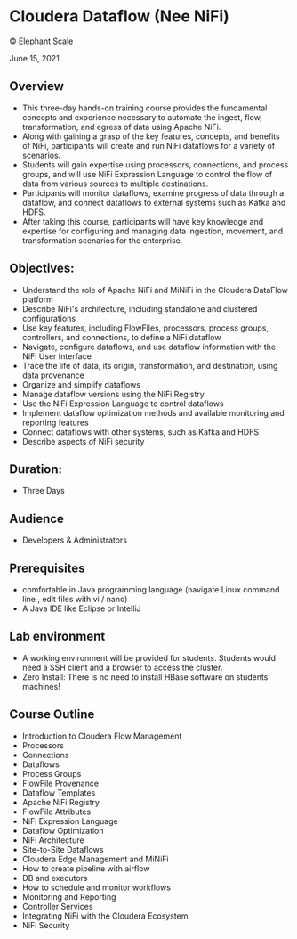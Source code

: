 # Cloudera Dataflow (Nee NiFi)

© Elephant Scale

June 15, 2021

## Overview

* This three-day hands-on training course provides the fundamental concepts and experience necessary to automate the ingest, flow, transformation, and egress of data using Apache NiFi. 
* Along with gaining a grasp of the key features, concepts, and benefits of NiFi, participants will create and run NiFi dataflows for a variety of scenarios. 
* Students will gain expertise using processors, connections, and process groups, and will use NiFi Expression Language to control the flow of data from various sources to multiple destinations. 
* Participants will monitor dataflows, examine progress of data through a dataflow, and connect dataflows to external systems such as Kafka and HDFS. 
* After taking this course, participants will have key knowledge and expertise for configuring and managing data ingestion, movement, and transformation scenarios for the enterprise.





## Objectives:
* Understand the role of Apache NiFi and MiNiFi in the Cloudera DataFlow platform
* Describe NiFi's architecture, including standalone and clustered configurations
* Use key features, including FlowFiles, processors, process groups, controllers, and connections, to define a NiFi dataflow
* Navigate, configure dataflows, and use dataflow information with the NiFi User Interface
* Trace the life of data, its origin, transformation, and destination, using data provenance
* Organize and simplify dataflows
* Manage dataflow versions using the NiFi Registry
* Use the NiFi Expression Language to control dataflows
* Implement dataflow optimization methods and available monitoring and reporting features
* Connect dataflows with other systems, such as Kafka and HDFS
* Describe aspects of NiFi security


## Duration:
* Three Days

## Audience
* Developers  & Administrators

## Prerequisites

* comfortable in Java programming language (navigate Linux command line , edit files with vi / nano)
* A Java IDE like Eclipse or IntelliJ

## Lab environment

* A working environment will be provided for students.  Students would need a SSH client and a browser to access the cluster.
* Zero Install: There is no need to install HBase software on students’ machines!

## Course Outline

* Introduction to Cloudera Flow Management
* Processors
* Connections
* Dataflows
* Process Groups
* FlowFile Provenance
* Dataflow Templates
* Apache NiFi Registry
* FlowFile Attributes
* NiFi Expression Language
* Dataflow Optimization
* NiFi Architecture
* Site-to-Site Dataflows
* Cloudera Edge Management and MiNiFi
* How to create pipeline with airflow
* DB and executors
* How to schedule and monitor workflows
* Monitoring and Reporting
* Controller Services
* Integrating NiFi with the Cloudera Ecosystem
* NiFi Security